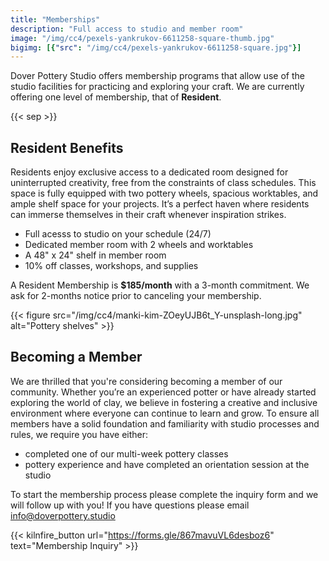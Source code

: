 ```yaml
---
title: "Memberships"
description: "Full access to studio and member room"
image: "/img/cc4/pexels-yankrukov-6611258-square-thumb.jpg"
bigimg: [{"src": "/img/cc4/pexels-yankrukov-6611258-square.jpg"}]
---
```


Dover Pottery Studio offers membership programs that allow use of the studio facilities for practicing and exploring your craft. We are currently offering one level of membership, that of **Resident**.

{{< sep >}}
## Resident Benefits

Residents enjoy exclusive access to a dedicated room designed for uninterrupted creativity, free from the constraints of class schedules. This space is fully equipped with two pottery wheels, spacious worktables, and ample shelf space for your projects. It’s a perfect haven where residents can immerse themselves in their craft whenever inspiration strikes.

- Full acesss to studio on your schedule (24/7)
- Dedicated member room with 2 wheels and worktables
- A 48" x 24" shelf in member room
- 10% off classes, workshops, and supplies

A Resident Membership is **$185/month** with a 3-month commitment. We ask for 2-months notice prior to canceling your membership.

{{< figure src="/img/cc4/manki-kim-ZOeyUJB6t_Y-unsplash-long.jpg" alt="Pottery shelves" >}}

## Becoming a Member

We are thrilled that you're considering becoming a member of our community. Whether you’re an experienced potter or have already started exploring the world of clay, we believe in fostering a creative and inclusive environment where everyone can continue to learn and grow. To ensure all members have a solid foundation and familiarity with studio processes and rules, we require you have either:

- completed one of our multi-week pottery classes
- pottery experience and have completed an orientation session at the studio

To start the membership process please complete the inquiry form and we will follow up with you! If you have questions please email [info@doverpottery.studio](mailto:info@doverpottery.studio)

{{< kilnfire_button url="https://forms.gle/867mavuVL6desboz6" text="Membership Inquiry" >}}

